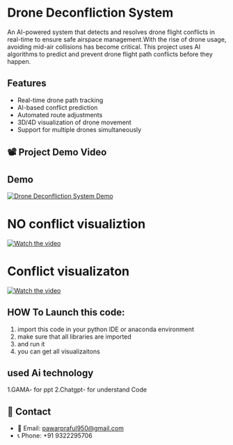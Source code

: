 # Drone Deconfliction System
An AI-powered system that detects and resolves drone flight conflicts in real-time to ensure safe airspace management.With the rise of drone usage, avoiding mid-air collisions has become critical. This project uses AI algorithms to predict and prevent drone flight path conflicts before they happen.


## Features
- Real-time drone path tracking
- AI-based conflict prediction
- Automated route adjustments
- 3D/4D visualization of drone movement
- Support for multiple drones simultaneously


## 📽️ Project Demo Video


## Demo

[![Drone Deconfliction System Demo](path/to/Demo.png)](https://www.loom.com/share/3b2f8113340e4b8aa9894c4ab6cfd2a4)


# NO conflict visualiztion

[![Watch the video](https://img.youtube.com/vi/zrbjQiXEZLc/maxresdefault.jpg)](https://youtu.be/zrbjQiXEZLc)


#  Conflict visualizaton
[![Watch the video](https://img.youtube.com/vi/vomIRWt0Uso/maxresdefault.jpg)](https://youtu.be/vomIRWt0Uso)





## HOW To Launch this code:
1. import this code in your python IDE or anaconda environment
2. make sure that all libraries are imported
3. and run it
4. you can get all visualizaitons
    

## used Ai technology
1.GAMA- for ppt
2.Chatgpt- for understand Code



## 📧 Contact

- 📩 Email: [pawarpraful950@gmail.com](mailto:pawarpraful950@gmail.com)  
- 📞 Phone: +91 9322295706
